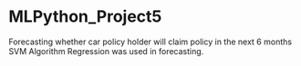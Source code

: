 # MLPython_Project5
Forecasting whether car policy holder will claim policy in the next 6 months 
SVM Algorithm Regression was used in forecasting. 
